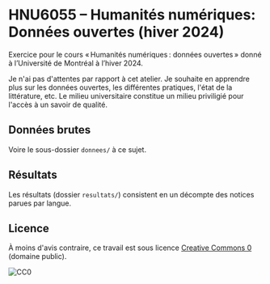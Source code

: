 # HNU6055 – Humanités numériques: Données ouvertes (hiver 2024)
Exercice pour le cours « Humanités numériques : données ouvertes » donné à l’Université de Montréal à l’hiver 2024.

Je n'ai pas d'attentes par rapport à cet atelier.
Je souhaite en apprendre plus sur les données ouvertes, les différentes pratiques, l'état de la littérature, etc. 
Le milieu universitaire constitue un milieu priviligié pour l'accès à un savoir de qualité.

## Données brutes

Voire le sous-dossier `donnees/` à ce sujet.

## Résultats

Les résultats (dossier `resultats/`) consistent en un décompte des notices parues par langue.

## Licence

À moins d'avis contraire, ce travail est sous licence [Creative Commons 0](https://creativecommons.org/publicdomain/zero/1.0/) (domaine public).

![CC0](https://licensebuttons.net/l/zero/1.0/88x31.png)

